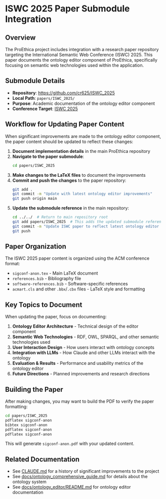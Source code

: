 # ISWC 2025 Paper Submodule Integration

## Overview

The ProEthica project includes integration with a research paper repository targeting the International Semantic Web Conference (ISWC) 2025. This paper documents the ontology editor component of ProEthica, specifically focusing on semantic web technologies used within the application.

## Submodule Details

- **Repository**: https://github.com/cr625/ISWC_2025
- **Local Path**: `papers/ISWC_2025/`
- **Purpose**: Academic documentation of the ontology editor component
- **Conference Target**: [ISWC 2025](https://iswc2025.semanticweb.org/#/calls/research)

## Workflow for Updating Paper Content

When significant improvements are made to the ontology editor component, the paper content should be updated to reflect these changes:

1. **Document implementation details** in the main ProEthica repository
2. **Navigate to the paper submodule**:
   ```bash
   cd papers/ISWC_2025
   ```
3. **Make changes to the LaTeX files** to document the improvements
4. **Commit and push the changes** to the paper repository:
   ```bash
   git add .
   git commit -m "Update with latest ontology editor improvements"
   git push origin main
   ```
5. **Update the submodule reference** in the main repository:
   ```bash
   cd ../../  # Return to main repository root
   git add papers/ISWC_2025  # This adds the updated submodule reference
   git commit -m "Update ISWC paper to reflect latest ontology editor improvements"
   git push
   ```

## Paper Organization

The ISWC 2025 paper content is organized using the ACM conference format:

- `sigconf-anon.tex` - Main LaTeX document
- `references.bib` - Bibliography file
- `software-references.bib` - Software-specific references
- `acmart.cls` and other `.bbx`/`.cbx` files - LaTeX style and formatting

## Key Topics to Document

When updating the paper, focus on documenting:

1. **Ontology Editor Architecture** - Technical design of the editor component
2. **Semantic Web Technologies** - RDF, OWL, SPARQL, and other semantic technologies used
3. **User Interaction Design** - How users interact with ontology concepts
4. **Integration with LLMs** - How Claude and other LLMs interact with the ontology
5. **Evaluation & Results** - Performance and usability metrics of the ontology editor
6. **Future Directions** - Planned improvements and research directions

## Building the Paper

After making changes, you may want to build the PDF to verify the paper formatting:

```bash
cd papers/ISWC_2025
pdflatex sigconf-anon
bibtex sigconf-anon
pdflatex sigconf-anon
pdflatex sigconf-anon
```

This will generate `sigconf-anon.pdf` with your updated content.

## Related Documentation

- See [CLAUDE.md](../CLAUDE.md) for a history of significant improvements to the project
- See [docs/ontology_comprehensive_guide.md](ontology_comprehensive_guide.md) for details about the ontology system
- See [docs/ontology_editor/README.md](../ontology_editor/README.md) for ontology editor documentation
